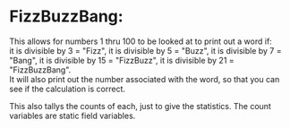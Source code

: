 # FizzBuzzBang:
This allows for numbers 1 thru 100 to be looked at to print out a word if:  
it is divisible by 3 = "Fizz", 
it is divisible by 5 = "Buzz", 
it is divisible by 7 = "Bang", 
it is divisible by 15 = "FizzBuzz", 
it is divisible by 21 = "FizzBuzzBang".  
It will also print out the number associated with the word, so that you can see if the calculation is correct.

This also tallys the counts of each, just to give the statistics.  The count variables are static field variables.
